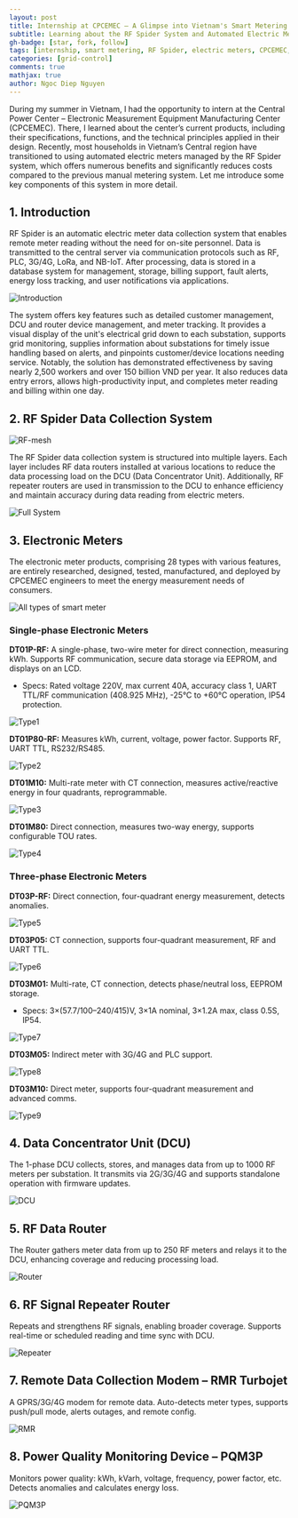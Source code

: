 ```yaml
---
layout: post
title: Internship at CPCEMEC – A Glimpse into Vietnam's Smart Metering Technology
subtitle: Learning about the RF Spider System and Automated Electric Meters
gh-badge: [star, fork, follow]
tags: [internship, smart metering, RF Spider, electric meters, CPCEMEC, Vietnam, energy]
categories: [grid-control]
comments: true
mathjax: true
author: Ngoc Diep Nguyen
---
```


During my summer in Vietnam, I had the opportunity to intern at the Central Power Center – Electronic Measurement Equipment Manufacturing Center (CPCEMEC). There, I learned about the center’s current products, including their specifications, functions, and the technical principles applied in their design. Recently, most households in Vietnam’s Central region have transitioned to using automated electric meters managed by the RF Spider system, which offers numerous benefits and significantly reduces costs compared to the previous manual metering system. Let me introduce some key components of this system in more detail.

## 1. Introduction

RF Spider is an automatic electric meter data collection system that enables remote meter reading without the need for on-site personnel. Data is transmitted to the central server via communication protocols such as RF, PLC, 3G/4G, LoRa, and NB-IoT. After processing, data is stored in a database system for management, storage, billing support, fault alerts, energy loss tracking, and user notifications via applications.

![Introduction](/assets/img/Fig1-post3.png)

The system offers key features such as detailed customer management, DCU and router device management, and meter tracking. It provides a visual display of the unit's electrical grid down to each substation, supports grid monitoring, supplies information about substations for timely issue handling based on alerts, and pinpoints customer/device locations needing service. Notably, the solution has demonstrated effectiveness by saving nearly 2,500 workers and over 150 billion VND per year. It also reduces data entry errors, allows high-productivity input, and completes meter reading and billing within one day.

## 2. RF Spider Data Collection System

![RF-mesh](/assets/img/Fig2-post3.png)

The RF Spider data collection system is structured into multiple layers. Each layer includes RF data routers installed at various locations to reduce the data processing load on the DCU (Data Concentrator Unit). Additionally, RF repeater routers are used in transmission to the DCU to enhance efficiency and maintain accuracy during data reading from electric meters.

![Full System](/assets/img/Fig3-post3.png)

## 3. Electronic Meters

The electronic meter products, comprising 28 types with various features, are entirely researched, designed, tested, manufactured, and deployed by CPCEMEC engineers to meet the energy measurement needs of consumers.

![All types of smart meter](/assets/img/Fig3-post4.png)

### Single-phase Electronic Meters

**DT01P-RF:** A single-phase, two-wire meter for direct connection, measuring kWh. Supports RF communication, secure data storage via EEPROM, and displays on an LCD.

- Specs: Rated voltage 220V, max current 40A, accuracy class 1, UART TTL/RF communication (408.925 MHz), -25°C to +60°C operation, IP54 protection.

![Type1](/assets/img/Fig4-post3.png)

**DT01P80-RF:** Measures kWh, current, voltage, power factor. Supports RF, UART TTL, RS232/RS485.

![Type2](/assets/img/Fig5-post3.png)

**DT01M10:** Multi-rate meter with CT connection, measures active/reactive energy in four quadrants, reprogrammable.

![Type3](/assets/img/Fig6-post3.png)

**DT01M80:** Direct connection, measures two-way energy, supports configurable TOU rates.

![Type4](/assets/img/Fig7-post3.png)

### Three-phase Electronic Meters

**DT03P-RF:** Direct connection, four-quadrant energy measurement, detects anomalies.

![Type5](/assets/img/Fig8-post3.png)

**DT03P05:** CT connection, supports four-quadrant measurement, RF and UART TTL.

![Type6](/assets/img/Fig9-post3.png)

**DT03M01:** Multi-rate, CT connection, detects phase/neutral loss, EEPROM storage.

- Specs: 3×(57.7/100–240/415)V, 3×1A nominal, 3×1.2A max, class 0.5S, IP54.

![Type7](/assets/img/Fig10-post3.png)

**DT03M05:** Indirect meter with 3G/4G and PLC support.

![Type8](/assets/img/Fig11-post3.png)

**DT03M10:** Direct meter, supports four-quadrant measurement and advanced comms.

![Type9](/assets/img/Fig12-post3.png)

## 4. Data Concentrator Unit (DCU)

The 1-phase DCU collects, stores, and manages data from up to 1000 RF meters per substation. It transmits via 2G/3G/4G and supports standalone operation with firmware updates.

![DCU](/assets/img/Fig13-post3.png)

## 5. RF Data Router

The Router gathers meter data from up to 250 RF meters and relays it to the DCU, enhancing coverage and reducing processing load.

![Router](/assets/img/Fig14-post3.png)

## 6. RF Signal Repeater Router

Repeats and strengthens RF signals, enabling broader coverage. Supports real-time or scheduled reading and time sync with DCU.
  
![Repeater](/assets/img/Fig15-post3.png)

## 7. Remote Data Collection Modem – RMR Turbojet

A GPRS/3G/4G modem for remote data. Auto-detects meter types, supports push/pull mode, alerts outages, and remote config.

![RMR](/assets/img/Fig16-post3.png)

## 8. Power Quality Monitoring Device – PQM3P

Monitors power quality: kWh, kVarh, voltage, frequency, power factor, etc. Detects anomalies and calculates energy loss.

![PQM3P](/assets/img/Fig17-post3.png)

